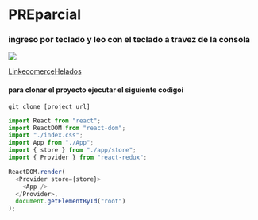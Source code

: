 # PREparcial

### ingreso por teclado y leo con el teclado a travez de la consola

![](https://res.cloudinary.com/dv6nijgvd/image/upload/v1692925194/Android/jhdbvhq2uoofam0eodct.png)

[LinkecomerceHelados](https://comision-432401.vercel.app/)

#### para clonar el proyecto ejecutar el siguiente codigoi

```
git clone [project url]
```

```javascript
import React from "react";
import ReactDOM from "react-dom";
import "./index.css";
import App from "./App";
import { store } from "./app/store";
import { Provider } from "react-redux";

ReactDOM.render(
  <Provider store={store}>
    <App />
  </Provider>,
  document.getElementById("root")
);
```
